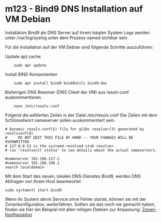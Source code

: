 # m123 - Bind9 DNS Installation auf VM Debian

Installation Bind9 als DNS Server auf ihrem lokalen System
Logs werden unter /var/log/syslog unter dem Prozess named sichtbar sein.

Für die Installation auf der VM Debian sind folgende Schritte auszuführen:

Update apt cache
```
    sudo apt update
```

Install BIND Komponenten
```
    sudo apt install bind9 bind9utils bind9-doc
```


Bisherigen DNS Resolver (DNS Client der VM)  aus resolv.conf auskommentieren 
```
    nano /etc/resolv.conf
```
Folgend die editierten Zeilen in der Datei /etc/resolv.conf
Die Zeilen mit dem Schlüsselwort nameserver sollen auskommentiert sein.

````
# Dynamic resolv.conf(5) file for glibc resolver(3) generated by resolvconf(8)
#     DO NOT EDIT THIS FILE BY HAND -- YOUR CHANGES WILL BE OVERWRITTEN
# 127.0.0.53 is the systemd-resolved stub resolver.
# run "resolvectl status" to see details about the actual nameservers.

#nameserver 192.168.217.2 
#nameserver 192.168.198.1
search localdomain
````
Mit dem Start des neuen, lokalen DNS-Dienstes Bind9, werden DNS Abfragen von ihrem Host beantwortet
````
sudo systemctl start bind9
````

Wenn ihr System denm Service ohne Fehler startet, können sie mit der Zonenkonfiguration, weiterfahren.
Sollten sie das noch nie gemacht haben, finden sie hier ein Beispiel mit allen nötigen Dateien zur Anpassung: [Zonen-Konfiguration](https://github.com/minidok/m123/blob/f1a9d77332babf80e7b500b0029d6a185bc88c58/Zonen-Konfiguration.md)


